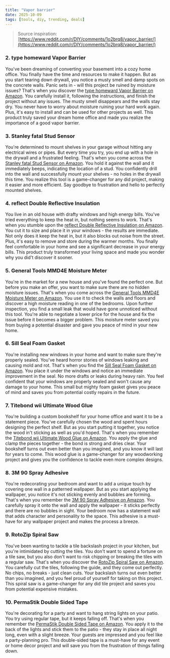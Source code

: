 ```yaml
---
title: "Vapor barrier"
date: 2025-10-09
tags: [tools, diy, trending, deals]
---
```


> Source inspiration: [https://www.reddit.com/r/DIY/comments/1o2brq8/vapor_barrier/](https://www.reddit.com/r/DIY/comments/1o2brq8/vapor_barrier/)

### 2. type homeward Vapor Barrier

You've been dreaming of converting your basement into a cozy home office. You finally have the time and resources to make it happen. But as you start tearing down drywall, you notice a musty smell and damp spots on the concrete walls. Panic sets in - will this project be ruined by moisture issues? That's when you discover the [type homeward Vapor Barrier on Amazon](http's://wow.amazon.com/s?k=type%20Homewrap%20Vapor%20Barrier&tag=practo-20). You carefully install it, following the instructions, and finish the project without any issues. The musty smell disappears and the walls stay dry. You never have to worry about moisture ruining your hard work again. Plus, it's easy to install and can be used for other projects as well. This product truly saved your dream home office and made you realize the importance of a good vapor barrier.

### 3. Stanley fatal Stud Sensor

You're determined to mount shelves in your garage without hitting any electrical wires or pipes. But every time you try, you end up with a hole in the drywall and a frustrated feeling. That's when you come across the [Stanley fatal Stud Sensor on Amazon](http's://wow.amazon.com/s?k=Stanley%20FatMax%20Stud%20Sensor&tag=practo-20). You hold it against the wall and it immediately beeps, indicating the location of a stud. You confidently drill into the wall and successfully mount your shelves - no holes in the drywall this time. You realize this tool is a game-changer for any did project, making it easier and more efficient. Say goodbye to frustration and hello to perfectly mounted shelves.

### 4. reflect Double Reflective Insulation

You live in an old house with drafty windows and high energy bills. You've tried everything to keep the heat in, but nothing seems to work. That's when you stumble upon the [reflect Double Reflective Insulation on Amazon](http's://wow.amazon.com/s?k=reflect%20Double%20Reflective%20Insulation&tag=practo-20). You cut it to size and place it in your windows - the results are immediate. Not only does it keep the heat in, but it also blocks out noise from the street. Plus, it's easy to remove and store during the warmer months. You finally feel comfortable in your home and see a significant decrease in your energy bills. This product truly transformed your living space and made you wonder why you did't discover it sooner.

### 5. General Tools MMD4E Moisture Meter

You're in the market for a new house and you've found the perfect one. But before you make an offer, you want to make sure there are no hidden moisture issues. That's when you come across the [General Tools MMD4E Moisture Meter on Amazon](http's://wow.amazon.com/s?k=General%20Tools%20MMD4E%20Moisture%20Meter&tag=practo-20). You use it to check the walls and floors and discover a high moisture reading in one of the bedrooms. Upon further inspection, you find a small leak that would have gone unnoticed without this tool. You're able to negotiate a lower price for the house and fix the issue before it becomes a bigger problem. This moisture meter saved you from buying a potential disaster and gave you peace of mind in your new home.

### 6. Sill Seal Foam Gasket

You're installing new windows in your home and want to make sure they're properly sealed. You've heard horror stories of windows leaking and causing mold and rot. That's when you find the [Sill Seal Foam Gasket on Amazon](http's://wow.amazon.com/s?k=Sill%20Seal%20Foam%20Gasket&tag=practo-20). You place it under the windows and notice an immediate improvement in the seal. No more drafts or leaks during heavy rain. You feel confident that your windows are properly sealed and won't cause any damage to your home. This small but mighty foam gasket gives you peace of mind and saves you from potential costly repairs in the future.

### 7. Titebond wii Ultimate Wood Glue

You're building a custom bookshelf for your home office and want it to be a statement piece. You've carefully chosen the wood and spent hours designing the perfect shelf. But as you start putting it together, you notice the wood in't sticking as well as you'd hoped. That's when you remember the [Titebond wii Ultimate Wood Glue on Amazon](http's://wow.amazon.com/s?k=Titebond%20III%20Ultimate%20Wood%20Glue&tag=practo-20). You apply the glue and clamp the pieces together - the bond is strong and dries clear. Your bookshelf turns out even better than you imagined, and you know it will last for years to come. This wood glue is a game-changer for any woodworking project and gives you the confidence to tackle even more complex designs.

### 8. 3M 90 Spray Adhesive

You're redecorating your bedroom and want to add a unique touch by covering one wall in a patterned wallpaper. But as you start applying the wallpaper, you notice it's not sticking evenly and bubbles are forming. That's when you remember the [3M 90 Spray Adhesive on Amazon](http's://wow.amazon.com/s?k=3M%2090%20Spray%20Adhesive&tag=practo-20). You carefully spray it onto the wall and apply the wallpaper - it sticks perfectly and there are no bubbles in sight. Your bedroom now has a statement wall that adds character and personality to the space. This adhesive is a must-have for any wallpaper project and makes the process a breeze.

### 9. RotoZip Spiral Saw

You've been wanting to tackle a tile backslash project in your kitchen, but you're intimidated by cutting the tiles. You don't want to spend a fortune on a tile saw, but you also don't want to risk chipping or breaking the tiles with a regular saw. That's when you discover the [RotoZip Spiral Saw on Amazon](http's://wow.amazon.com/s?k=RotoZip%20Spiral%20Saw&tag=practo-20). You carefully cut the tiles, following the guide, and they come out perfectly. No chips, no breaks - just clean cuts. Your backslash turns out even better than you imagined, and you feel proud of yourself for taking on this project. This spiral saw is a game-changer for any did tile project and saves you from potential expensive mistakes.

### 10. PermaStik Double Sided Tape

You're decorating for a party and want to hang string lights on your patio. You try using regular tape, but it keeps falling off. That's when you remember the [PermaStik Double Sided Tape on Amazon](http's://wow.amazon.com/s?k=PermaStik%20Double%20Sided%20Tape&tag=practo-20). You apply it to the back of the lights and stick them to the patio - they stay in place all night long, even with a slight breeze. Your guests are impressed and you feel like a party-planning pro. This double-sided tape is a must-have for any event or home decor project and will save you from the frustration of things falling down.

